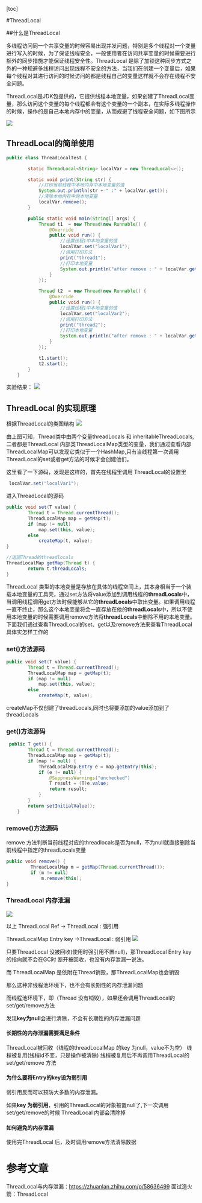 
[toc]

#ThreadLocal


##什么是ThreadLocal

多线程访问同一个共享变量的时候容易出现并发问题，特别是多个线程对一个变量进行写入的时候，为了保证线程安全，一般使用者在访问共享变量的时候需要进行额外的同步措施才能保证线程安全性。ThreadLocal 是除了加锁这种同步方式之外的一种规避多线程访问出现线程不安全的方法，当我们在创建一个变量后，如果每个线程对其进行访问的时候访问的都是线程自己的变量这样就不会存在线程不安全问题。

ThreadLocal是JDK包提供的，它提供线程本地变量，如果创建了ThreadLocal变量，那么访问这个变量的每个线程都会有这个变量的一个副本，在实际多线程操作的时候，操作的是自己本地内存中的变量，从而规避了线程安全问题，如下图所示

![](2021-04-09-16-08-44.png)

## ThreadLocal的简单使用
```java
public class ThreadLocalTest {

        static ThreadLocal<String> localVar = new ThreadLocal<>();

        static void print(String str) {
            //打印当前线程中本地内存中本地变量的值
            System.out.println(str + " :" + localVar.get());
            //清除本地内存中的本地变量
            localVar.remove();
        }

        public static void main(String[] args) {
            Thread t1  = new Thread(new Runnable() {
                @Override
                public void run() {
                    //设置线程1中本地变量的值
                    localVar.set("localVar1");
                    //调用打印方法
                    print("thread1");
                    //打印本地变量
                    System.out.println("after remove : " + localVar.get());
                }
            });

            Thread t2  = new Thread(new Runnable() {
                @Override
                public void run() {
                    //设置线程1中本地变量的值
                    localVar.set("localVar2");
                    //调用打印方法
                    print("thread2");
                    //打印本地变量
                    System.out.println("after remove : " + localVar.get());
                }
            });

            t1.start();
            t2.start();
        }
    }

```

实验结果：
![](2021-04-09-16-54-34.png)

## ThreadLocal 的实现原理

根据ThreadLocal的类图结构
![](2021-04-09-16-30-53.png)

由上图可知，Thread类中由两个变量threadLocals 和 inheritableThreadLocals,二者都是ThreadLocal 内部类ThreadLocalMap类型的变量，我们通过查看内部ThreadLocalMap可以发现它类似于一个HashMap,只有当线程第一次调用ThreadLocal的set或者get方法的时候才会创建他们。

这里看了一下源码，发现是这样的，首先在线程里调用 ThreadLocal的设置里
```java
 localVar.set("localVar1");
```

进入ThreadLocal的源码
```java
public void set(T value) {
        Thread t = Thread.currentThread();
        ThreadLocalMap map = getMap(t);
        if (map != null)
            map.set(this, value);
        else
            createMap(t, value);
}

//返回Thread的threadlocals
ThreadLocalMap getMap(Thread t) {
        return t.threadLocals;
}
```

ThreadLocal 类型的本地变量是存放在具体的线程空间上，其本身相当于一个装载本地变量的工具壳，通过set方法将value添加到调用线程的**threadLocals**中，当调用线程调用get方法时候能够从它的**threadLocals**中取出变量。如果调用线程一直不终止，那么这个本地变量将会一直存放在他的**threadLocals**中，所以不使用本地变量的时候需要调用remove方法将**threadLocals**中删除不用的本地变量。下面我们通过查看ThreadLocal的set、get以及remove方法来查看ThreadLocal具体实怎样工作的



### set()方法源码
```java
public void set(T value) {
        Thread t = Thread.currentThread();
        ThreadLocalMap map = getMap(t);
        if (map != null)
            map.set(this, value);
        else
            createMap(t, value);
```

createMap不仅创建了threadLocals,同时也将要添加的value添加到了threadLocals

### get()方法源码
```java
 public T get() {
        Thread t = Thread.currentThread();
        ThreadLocalMap map = getMap(t);
        if (map != null) {
            ThreadLocalMap.Entry e = map.getEntry(this);
            if (e != null) {
                @SuppressWarnings("unchecked")
                T result = (T)e.value;
                return result;
            }
        }
        return setInitialValue();
    }
```


### remove()方法源码
remove 方法判断当前线程对应的threadlocals是否为null，不为null就直接删除当前线程中指定的threadLocals变量

```java
public void remove() {
         ThreadLocalMap m = getMap(Thread.currentThread());
         if (m != null)
             m.remove(this);
}
```


### ThreadLocal 内存泄漏



![](2021-04-09-19-27-16.png)

以上 ThreadLocal Ref -> ThreadLocal  : 强引用

ThreadLocalMap Entry key ->ThreadLocal : 弱引用
![](2021-04-09-19-35-19.png)

只要ThreadLocal 没被回收(使用时强引用不置null)，那ThreadLocal Entry key 的指向就不会在GC时 断开被回收，也没有内存泄漏一说法。


而 ThreadLocalMap 是依附在Thread销毁，那ThreadLocalMap也会销毁

那么这种非线程池环境下，也不会有长期性的内存泄漏问题

而线程池环境下，即（Thread 没有销毁），如果还会调用ThreadLocal的set/get/remove方法

发现**key为null**会进行清除，不会有长期性的内存泄漏问题


#### 长期性的内存泄漏需要满足条件

ThreadLocal被回收（线程的threadLocalMap 的key 为null，value不为空）
线程被复用(线程id不变，只是操作被清除)
线程被复用后不再调用ThreadLocal的 set/get/remove 方法



#### 为什么要将Entry的key设为弱引用
弱引用反而可以预防大多数的内存泄漏。

如果**key 为弱引用**，引用的ThreadLocal的对象被置null了,下一次调用set/get/remove的时候 ThreadLocal 内部会清除掉

#### 如何避免的内存泄漏

使用完ThreadLocal 后，及时调用remove方法清除数据



# 参考文章

ThreadLocal与内存泄漏：https://zhuanlan.zhihu.com/p/58636499
面试造火箭：ThreadLocal
